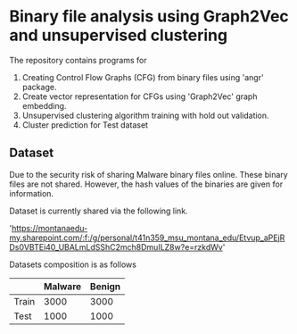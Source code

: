 # Binary file analysis using Graph2Vec and unsupervised clustering

The repository contains programs for
1. Creating Control Flow Graphs (CFG) from binary files using 'angr' package.
2. Create vector representation for CFGs using 'Graph2Vec' graph embedding.
3. Unsupervised clustering algorithm training with hold out validation.
4. Cluster prediction for Test dataset

## Dataset

Due to the security risk of sharing Malware binary files online. These binary files 
are not shared. However, the hash values of the binaries are given for information. 

Dataset is currently shared via the following link.

'https://montanaedu-my.sharepoint.com/:f:/g/personal/t41n359_msu_montana_edu/Etvup_aPEjRDs0VBTEi40_UBALmLdSShC2mch8DmuILZ8w?e=rzkdWv'

Datasets composition is as follows 

|       | Malware | Benign |
| ------|---------|--------|
| Train | 3000    | 3000   |
| Test  | 1000    | 1000   |


